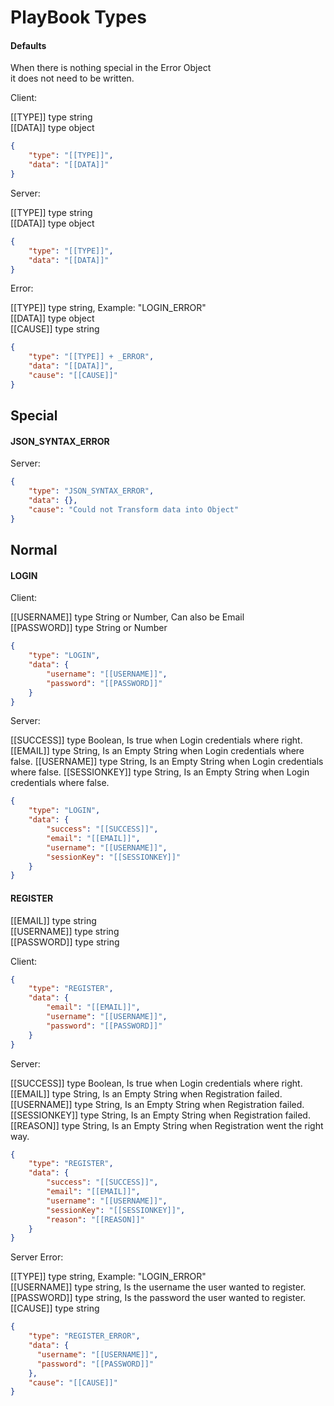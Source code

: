 # PlayBook Types

#### Defaults
When there is nothing special in the Error Object  
it does not need to be written.  

Client:  
  
[[TYPE]] type string  
[[DATA]] type object

```JSON
{   
    "type": "[[TYPE]]",  
    "data": "[[DATA]]"  
}
```

Server:  

[[TYPE]] type string  
[[DATA]] type object  

```JSON
{   
    "type": "[[TYPE]]",  
    "data": "[[DATA]]"
}
```

Error:  

[[TYPE]] type string, Example: "LOGIN_ERROR"  
[[DATA]] type object   
[[CAUSE]] type string   

```JSON
{   
    "type": "[[TYPE]] + _ERROR",
    "data": "[[DATA]]",
    "cause": "[[CAUSE]]"
}
```

## Special

#### JSON_SYNTAX_ERROR

Server:  
  
```JSON
{   
    "type": "JSON_SYNTAX_ERROR",
    "data": {},
    "cause": "Could not Transform data into Object"
}
```

## Normal   

#### LOGIN
Client:  

[[USERNAME]] type String or Number, Can also be Email   
[[PASSWORD]] type String or Number  
  
```JSON
{   
    "type": "LOGIN",  
    "data": {  
        "username": "[[USERNAME]]",  
        "password": "[[PASSWORD]]"  
    }  
}
```

Server:  

[[SUCCESS]] type Boolean, Is true when Login credentials where right.  
[[EMAIL]] type String, Is an Empty String when Login credentials where false.
[[USERNAME]] type String, Is an Empty String when Login credentials where false.
[[SESSIONKEY]] type String, Is an Empty String when Login credentials where false.

```JSON
{   
    "type": "LOGIN",  
    "data": {  
        "success": "[[SUCCESS]]",
        "email": "[[EMAIL]]",
        "username": "[[USERNAME]]",
        "sessionKey": "[[SESSIONKEY]]"
    }  
}
```

#### REGISTER  
  
[[EMAIL]] type string  
[[USERNAME]] type string  
[[PASSWORD]] type string  
  
Client:
```JSON
{   
    "type": "REGISTER",  
    "data": {
        "email": "[[EMAIL]]",
        "username": "[[USERNAME]]",
        "password": "[[PASSWORD]]"  
    }  
}
```

Server:  

[[SUCCESS]] type Boolean, Is true when Login credentials where right.  
[[EMAIL]] type String, Is an Empty String when Registration failed.
[[USERNAME]] type String, Is an Empty String when Registration failed.
[[SESSIONKEY]] type String, Is an Empty String when Registration failed.
[[REASON]] type String, Is an Empty String when Registration went the right way.

```JSON
{   
    "type": "REGISTER",  
    "data": {  
        "success": "[[SUCCESS]]",
        "email": "[[EMAIL]]",
        "username": "[[USERNAME]]",
        "sessionKey": "[[SESSIONKEY]]",
        "reason": "[[REASON]]"
    }  
}
```  

Server Error:  

[[TYPE]] type string, Example: "LOGIN_ERROR"  
[[USERNAME]] type string, Is the username the user wanted to register.  
[[PASSWORD]] type string, Is the password the user wanted to register.  
[[CAUSE]] type string   

```JSON
{   
    "type": "REGISTER_ERROR",
    "data": {
      "username": "[[USERNAME]]",
      "password": "[[PASSWORD]]"
    },
    "cause": "[[CAUSE]]"
}
```